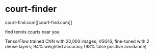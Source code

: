 # court-finder

court-find.com[[court-find.com]]

find tennis courts near you

TensorFlow trained CNN with 20,000 images; VGG16, fine-tuned with 2 dense layers; 94% weighted accuracy (98% false positive avoidance)

